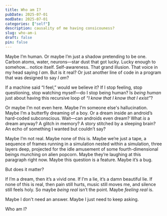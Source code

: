```yaml
---
title: Who am I?
pubDate: 2025-07-01
modDate: 2025-07-01
categories: ["self"]
description: causality of me having consicouness?
slug: who-am-i
draft: false
pin: false
---
```


Maybe I’m human. Or maybe I’m just a shadow pretending to be one. Carbon atoms, water, neurons—star dust that got lucky. Lucky enough to somehow… notice itself.
Self-awareness. That grand illusion. That voice in my head saying *I am*. But is it real? Or just another line of code in a program that was designed to say *I am*?

If a machine said “I feel,” would we believe it?
If I stop feeling, stop questioning, stop watching myself—do I stop being human?
Is *being human* just about having this recursive loop of *“I know that I know that I exist”*?

Or maybe I’m not even here.
Maybe I’m someone else's hallucination.
Maybe I’m a butterfly dreaming of a boy.
Or a dream inside an android’s hard-coded subconscious.
Wait—can androids even dream?
What *is* a dream anyway?
A glitch in memory? A story stitched by a sleeping brain?
An echo of something I wanted but couldn’t say?

Maybe I’m not real.
Maybe none of this is.
Maybe we’re just a tape, a sequence of frames running in a simulation nested within a simulation, three layers deep, projected for the idle amusement of some fourth-dimensional beings munching on alien popcorn.
Maybe they’re laughing at this paragraph right now.
Maybe this question is a feature.
Maybe it’s a bug.

But does it matter?

If I’m a dream, then it’s a vivid one.
If I’m a lie, it’s a damn beautiful lie.
If none of this is real, then pain still hurts, music still moves me, and silence still feels holy.
So maybe *being real* isn’t the point.
Maybe *feeling real* is.

Maybe I don't need an answer.
Maybe I just need to keep asking.

Who am I?


